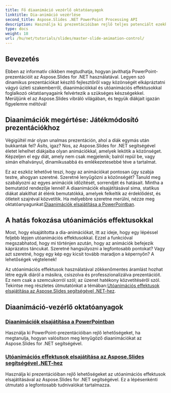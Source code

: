 ```yaml
---
title: Fő diaanimáció vezérlő oktatóanyagok
linktitle: Dia-animáció vezérlése
second_title: Aspose.Slides .NET PowerPoint Processing API
description: Használja ki prezentációiban rejlő teljes potenciált ezekkel az átfogó Aspose.Slides for .NET oktatóanyagokkal, amelyek diaanimációkat és utóanimációs effektusokat tartalmaznak.
type: docs
weight: 18
url: /hu/net/tutorials/slides/master-slide-animation-control/
---
```

## Bevezetés

Ebben az informatív cikkben megtudhatja, hogyan javíthatja PowerPoint-prezentációit az Aspose.Slides for .NET használatával. Legyen szó dinamikus prezentációkat készítő fejlesztőről vagy közönségét elkápráztatni vágyó üzleti szakemberről, diaanimációkkal és utóanimációs effektusokkal foglalkozó oktatóanyagaink felvértezik a szükséges készségekkel. Merüljünk el az Aspose.Slides vibráló világában, és tegyük diákjait igazán figyelemre méltóvá!


## Diaanimációk megértése: Játékmódosító prezentációkhoz

Végigültél már olyan unalmas prezentáción, ahol a diák egymás után bukkantak fel? Ásíts, igaz? Nos, az Aspose.Slides for .NET segítségével életet lehelhet diákjaiba olyan animációkkal, amelyek lekötik a közönséget. Képzeljen el egy diát, amely nem csak megjelenik; balról repül be, vagy simán elhalványul, dinamikusabbá és emlékezetesebbé téve a tartalmat. 

Ez az eszköz lehetővé teszi, hogy az animációkat pontosan úgy szabja testre, ahogyan szeretné. Szeretné lenyűgözni a közönségét? Tanuld meg szabályozni az egyes animációk időzítését, sorrendjét és hatásait. Mintha a bemutatód rendezője lennél! A diaanimációk elsajátításával sima, statikus diákat alakíthat át élénk bemutatókká, amelyek felkeltik az érdeklődést, és ötleteit szajréval közvetítik. Ha mélyebbre szeretne merülni, nézze meg oktatóanyagunkat:[Diaanimációk elsajátítása a PowerPointban](./slide-animation-in-power-point/).

## A hatás fokozása utóanimációs effektusokkal

Most, hogy elsajátította a dia-animációkat, itt az ideje, hogy egy lépéssel feljebb lépjen utóanimációs effektusokkal. Ezzel a funkcióval megszabhatod, hogy mi történjen azután, hogy az animációk befejezik káprázatos táncukat. Szeretné hangsúlyozni a legfontosabb pontokat? Vagy azt szeretné, hogy egy kép egy kicsit tovább maradjon a képernyőn? A lehetőségek végtelenek!

Az utóanimációs effektusok használatával zökkenőmentes áramlást hozhat létre egyik diáról a másikra, csiszolva és professzionalizálva prezentációit. Ez nem csak a szemcukorról szól; az üzenet hatékony közvetítéséről szól. Tekintse meg részletes útmutatónkat a témában:[Utóanimációs effektusok elsajátítása az Aspose.Slides segítségével .NET-hez](./control-after-animation-effects/). 

## Diaanimáció-vezérlő oktatóanyagok
### [Diaanimációk elsajátítása a PowerPointban](./slide-animation-in-power-point/)
Használja ki PowerPoint-prezentációiban rejlő lehetőségeket, ha megtanulja, hogyan valósítson meg lenyűgöző diaanimációkat az Aspose.Slides for .NET segítségével.
### [Utóanimációs effektusok elsajátítása az Aspose.Slides segítségével .NET-hez](./control-after-animation-effects/)
Használja ki prezentációiban rejlő lehetőségeket az utóanimációs effektusok elsajátításával az Aspose.Slides for .NET segítségével. Ez a lépésenkénti útmutató a legfontosabb tudnivalókat tartalmazza.